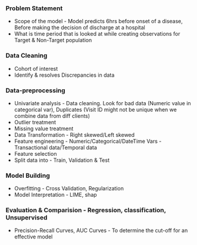 ### Problem Statement
* Scope of the model - Model predicts 6hrs before onset of a disease, Before making the decision of discharge at a hospital
* What is time period that is looked at while creating observations for Target & Non-Target population

### Data Cleaning
* Cohort of interest
* Identify & resolves Discrepancies in data

### Data-preprocessing
* Univariate analysis - Data cleaning. Look for bad data (Numeric value in categorical var), Duplicates (Visit ID might not be unique when we combine data from diff clients)
* Outlier treatment
* Missing value treatment
* Data Transformation - Right skewed/Left skewed
* Feature engineering - Numeric/Categorical/DateTime Vars - Transactional data/Temporal data
* Feature selection
* Split data into - Train, Validation & Test

### Model Building
* Overfitting - Cross Validation, Regularization
* Model Interpretation - LIME, shap

### Evaluation & Comparision - Regression, classification, Unsupervised
* Precision-Recall Curves, AUC Curves - To determine the cut-off for an effective model




